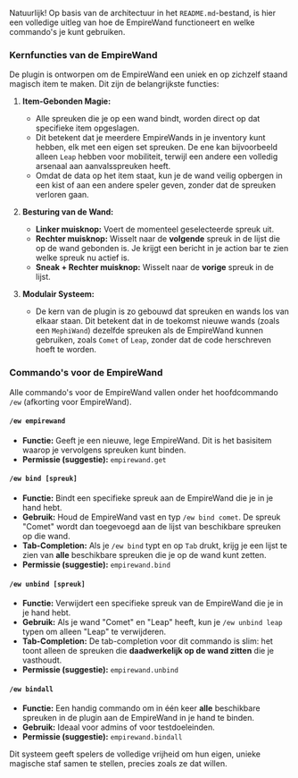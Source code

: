 Natuurlijk! Op basis van de architectuur in het `README.md`-bestand, is hier een volledige uitleg van hoe de EmpireWand functioneert en welke commando's je kunt gebruiken.

### Kernfuncties van de EmpireWand

De plugin is ontworpen om de EmpireWand een uniek en op zichzelf staand magisch item te maken. Dit zijn de belangrijkste functies:

1.  **Item-Gebonden Magie:**
    * Alle spreuken die je op een wand bindt, worden direct op dat specifieke item opgeslagen. 
    * Dit betekent dat je meerdere EmpireWands in je inventory kunt hebben, elk met een eigen set spreuken. De ene kan bijvoorbeeld alleen `Leap` hebben voor mobiliteit, terwijl een andere een volledig arsenaal aan aanvalsspreuken heeft.
    * Omdat de data op het item staat, kun je de wand veilig opbergen in een kist of aan een andere speler geven, zonder dat de spreuken verloren gaan.

2.  **Besturing van de Wand:**
    * **Linker muisknop:** Voert de momenteel geselecteerde spreuk uit.
    * **Rechter muisknop:** Wisselt naar de **volgende** spreuk in de lijst die op de wand gebonden is. Je krijgt een bericht in je action bar te zien welke spreuk nu actief is.
    * **Sneak + Rechter muisknop:** Wisselt naar de **vorige** spreuk in de lijst.

3.  **Modulair Systeem:**
    * De kern van de plugin is zo gebouwd dat spreuken en wands los van elkaar staan. Dit betekent dat in de toekomst nieuwe wands (zoals een `MephiWand`) dezelfde spreuken als de EmpireWand kunnen gebruiken, zoals `Comet` of `Leap`, zonder dat de code herschreven hoeft te worden.

### Commando's voor de EmpireWand

Alle commando's voor de EmpireWand vallen onder het hoofdcommando `/ew` (afkorting voor EmpireWand).

#### **`/ew empirewand`**
* **Functie:** Geeft je een nieuwe, lege EmpireWand. Dit is het basisitem waarop je vervolgens spreuken kunt binden.
* **Permissie (suggestie):** `empirewand.get`

#### **`/ew bind [spreuk]`**
* **Functie:** Bindt een specifieke spreuk aan de EmpireWand die je in je hand hebt.
* **Gebruik:** Houd de EmpireWand vast en typ `/ew bind comet`. De spreuk "Comet" wordt dan toegevoegd aan de lijst van beschikbare spreuken op die wand.
* **Tab-Completion:** Als je `/ew bind` typt en op `Tab` drukt, krijg je een lijst te zien van **alle** beschikbare spreuken die je op de wand kunt zetten.
* **Permissie (suggestie):** `empirewand.bind`

#### **`/ew unbind [spreuk]`**
* **Functie:** Verwijdert een specifieke spreuk van de EmpireWand die je in je hand hebt.
* **Gebruik:** Als je wand "Comet" en "Leap" heeft, kun je `/ew unbind leap` typen om alleen "Leap" te verwijderen.
* **Tab-Completion:** De tab-completion voor dit commando is slim: het toont alleen de spreuken die **daadwerkelijk op de wand zitten** die je vasthoudt.
* **Permissie (suggestie):** `empirewand.unbind`

#### **`/ew bindall`**
* **Functie:** Een handig commando om in één keer **alle** beschikbare spreuken in de plugin aan de EmpireWand in je hand te binden.
* **Gebruik:** Ideaal voor admins of voor testdoeleinden.
* **Permissie (suggestie):** `empirewand.bindall`

Dit systeem geeft spelers de volledige vrijheid om hun eigen, unieke magische staf samen te stellen, precies zoals ze dat willen.